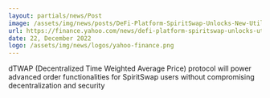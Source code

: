 ```yaml
---
layout: partials/news/Post
image: /assets/img/news/posts/DeFi-Platform-SpiritSwap-Unlocks-New-Utility-For-Traders-With-Orbs-dTWAP-Module-Integration.webp
url: https://finance.yahoo.com/news/defi-platform-spiritswap-unlocks-utility-154500707.html?guccounter=1
date: 22, December 2022
logo: /assets/img/news/logos/yahoo-finance.png
---
```


dTWAP (Decentralized Time Weighted Average Price) protocol will power advanced order functionalities for SpiritSwap users without compromising decentralization and security

